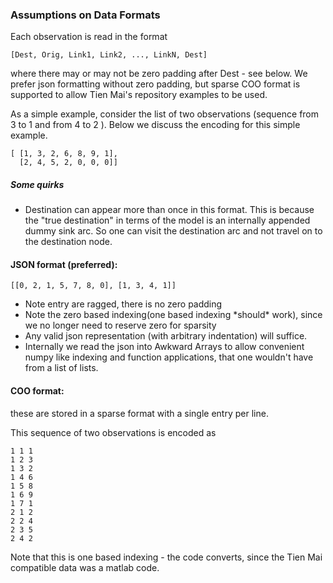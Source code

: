 ### Assumptions on Data Formats
Each observation is read in the format
```
[Dest, Orig, Link1, Link2, ..., LinkN, Dest]
```
where there may or may not be zero padding after Dest - see below.
We prefer json formatting without zero padding, but sparse COO format is supported to allow
Tien Mai's repository examples to be used.

As a simple example, consider the list of two observations (sequence from 3 to 1 and from 4 to 2
). Below we discuss the encoding for this simple example.
 ```
[ [1, 3, 2, 6, 8, 9, 1],
   [2, 4, 5, 2, 0, 0, 0]] 
 ```
##### Some quirks
- Destination can appear more than once in this format. This is because the "true destination" in
 terms of the model is an internally appended dummy sink arc. So one can visit the destination
  arc and not travel on to the destination node.

#### JSON format (preferred):
```
[[0, 2, 1, 5, 7, 8, 0], [1, 3, 4, 1]] 
```
- Note entry are ragged, there is no zero padding 
- Note the zero based indexing(one based indexing \*should\* work), since we no longer need to
 reserve zero for sparsity
- Any valid json representation (with arbitrary indentation) will suffice.
- Internally we read the json into Awkward Arrays to allow convenient numpy like indexing and
 function applications, that one wouldn't have from a list of lists.

#### COO format:

these are stored in a sparse format with a single entry per line.

This sequence of two observations is encoded as 
```
1 1 1
1 2 3
1 3 2
1 4 6
1 5 8
1 6 9
1 7 1
2 1 2
2 2 4
2 3 5
2 4 2
```
Note that this is one based indexing - the code converts, since the Tien Mai compatible data was
 a matlab code.